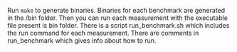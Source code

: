 Run ``make`` to generate binaries. Binaries for each benchmark are generated in the /bin folder.
Then you can run each measurement with the executable file present is bin folder.
There is a script run_benchmark.sh which includes the run command for each measurement.
There are comments in run_benchmark which gives info about how to run.
